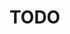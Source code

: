 # TODO
<!-- # Device emulation

With playwright you can emulate different devices. There is a full list available [HERE](https://github.com/microsoft/playwright/blob/main/packages/playwright-core/src/server/deviceDescriptorsSource.json).


## Exercise: Emulate a device
Device emulation can be done through the Playwright config file in the projects property.

- Add a new project for a device of your choice. You can use [this page](https://playwright.dev/docs/emulation#devices) together with the link provided at the start of this document as a reference.
- Run your tests for the newly defined project. Remember you can use the `--project=` syntax

What do you notice when running the tests? -->